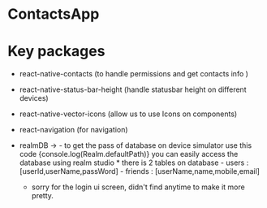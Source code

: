 # ContactsApp
# Key packages

  - react-native-contacts (to handle permissions and get contacts info )
  - react-native-status-bar-height (handle statusbar height on different devices)
  - react-native-vector-icons (allow us to use Icons on components)
  - react-navigation (for navigation)
  - realmDB ->
        - to get the pass of database on device simulator use this code {console.log(Realm.defaultPath)} 
        you can easily access the database using realm studio
        * there is 2 tables on database 
            - users : [userId,userName,passWord]
            - friends : [userName,name,mobile,email]
            
    - sorry for the login ui screen, didn't find anytime to make it more pretty.
